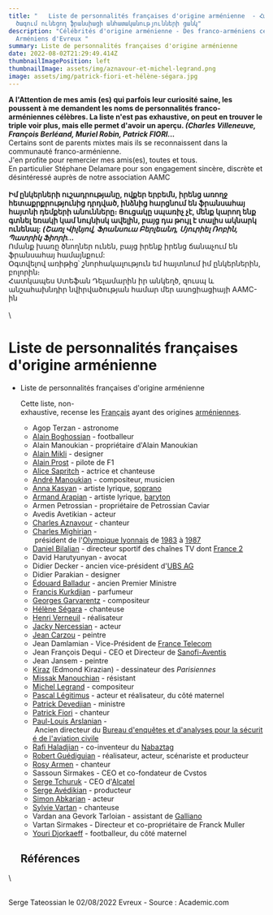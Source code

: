 ```yaml
---
title: "   Liste de personnalités françaises d'origine arménienne  - Հայկական
  ծագում ունեցող ֆրանսիացի անհատականությունների ցանկ"
description: "Célébrités d'origine arménienne - Des franco-arméniens célèbres -
  Arméniens d'Evreux "
summary: Liste de personnalités françaises d'origine arménienne
date: 2022-08-02T21:29:49.414Z
thumbnailImagePosition: left
thumbnailImage: assets/img/aznavour-et-michel-legrand.png
image: assets/img/patrick-fiori-et-hélène-ségara.jpg
---
```

**A l'Attention de mes amis (es) qui parfois leur curiosité saine, les poussent à me demandent les noms de personnalités franco-arméniennes célèbres. La liste n'est pas exhaustive, on peut en trouver le triple voir plus, mais elle permet d'avoir un aperçu. *(Charles Villeneuve, François Berléand, Muriel Robin, Patrick FIORI...***\
Certains sont de parents mixtes mais ils se reconnaissent dans la communauté franco-arménienne. \
J'en profite pour remercier mes amis(es), toutes et tous. \
En particulier Stéphane Delamare pour son engagement sincère, discrète et désintéressé auprès de notre association AAMC \
\
**Իմ ընկերների ուշադրությանը, ովքեր երբեմն, իրենց առողջ հետաքրքրությունից դրդված, ինձնից հարցնում են ֆրանսահայ հայտնի դեմքերի անունները։ Ցուցակը սպառիչ չէ, մենք կարող ենք գտնել եռակի կամ նույնիսկ ավելին, բայց դա թույլ է տալիս ակնարկ ունենալ: *(Շառլ Վիլնյով, Ֆրանսուա Բերլեանդ, Մյուրիել Ռոբին, Պատրիկ Ֆիորի...***\
Ոմանք խառը ծնողներ ունեն, բայց իրենք իրենց ճանաչում են ֆրանսահայ համայնքում: \
Օգտվելով առիթից՝ շնորհակալություն եմ հայտնում իմ ընկերներին, բոլորին։ \
Հատկապես Ստեֆան Դելամարին իր անկեղծ, զուսպ և անշահախնդիր նվիրվածության համար մեր ասոցիացիայի AAMC-ին\
\
\

<!--StartFragment-->

# Liste de personnalités françaises d'origine arménienne [](https://fr-academic.com/dic.nsf/frwiki/2019820#)

* Liste de personnalités françaises d'origine arménienne

  Cette liste, non-exhaustive, recense les [Français](https://fr-academic.com/dic.nsf/frwiki/611338) ayant des origines [arméniennes](https://fr-academic.com/dic.nsf/frwiki/131467).

  * Agop Terzan - astronome
  * [Alain Boghossian](https://fr-academic.com/dic.nsf/frwiki/69551) - footballeur
  * Alain Manoukian - propriétaire d'Alain Manoukian
  * [Alain Mikli](https://fr-academic.com/dic.nsf/frwiki/70122) - designer
  * [Alain Prost](https://fr-academic.com/dic.nsf/frwiki/70207) - pilote de F1
  * [Alice Sapritch](https://fr-academic.com/dic.nsf/frwiki/82677) - actrice et chanteuse
  * [André Manoukian](https://fr-academic.com/dic.nsf/frwiki/100435) - compositeur, musicien
  * [Anna Kasyan](https://fr-academic.com/dic.nsf/frwiki/108385) - artiste lyrique, [soprano](https://fr-academic.com/dic.nsf/frwiki/1556830)
  * [Armand Arapian](https://fr-academic.com/dic.nsf/frwiki/1827171) - artiste lyrique, [baryton](https://fr-academic.com/dic.nsf/frwiki/185355)
  * Armen Petrossian - propriétaire de Petrossian Caviar
  * Avedis Avetikian - acteur
  * [Charles Aznavour](https://fr-academic.com/dic.nsf/frwiki/339450) - chanteur
  * [Charles Mighirian](https://fr-academic.com/dic.nsf/frwiki/341775) - président de l'[Olympique lyonnais](https://fr-academic.com/dic.nsf/frwiki/1260502) de [1983](https://fr-academic.com/dic.nsf/frwiki/16026) à [1987](https://fr-academic.com/dic.nsf/frwiki/16174)
  * [Daniel Bilalian](https://fr-academic.com/dic.nsf/frwiki/488442) - directeur sportif des chaînes TV dont [France 2](https://fr-academic.com/dic.nsf/frwiki/611341)
  * David Harutyunyan - avocat
  * Didier Decker - ancien vice-président d'[UBS AG](https://fr-academic.com/dic.nsf/frwiki/1672579)
  * Didier Parakian - designer
  * [Édouard Balladur](https://fr-academic.com/dic.nsf/frwiki/565138) - ancien Premier Ministre
  * [Francis Kurkdjian](https://fr-academic.com/dic.nsf/frwiki/1936632) - parfumeur
  * [Georges Garvarentz](https://fr-academic.com/dic.nsf/frwiki/699324) - compositeur
  * [Hélène Ségara](https://fr-academic.com/dic.nsf/frwiki/767350) - chanteuse
  * [Henri Verneuil](https://fr-academic.com/dic.nsf/frwiki/771514) - réalisateur
  * [Jacky Nercessian](https://fr-academic.com/dic.nsf/frwiki/839457) - acteur
  * [Jean Carzou](https://fr-academic.com/dic.nsf/frwiki/863415) - peintre
  * Jean Damlamian - Vice-Président de [France Telecom](https://fr-academic.com/dic.nsf/frwiki/648623)
  * Jean François Dequi - CEO et Directeur de [Sanofi-Aventis](https://fr-academic.com/dic.nsf/frwiki/1509988)
  * Jean Jansem - peintre
  * [Kiraz](https://fr-academic.com/dic.nsf/frwiki/1918107) (Edmond Kirazian) - dessinateur des *Parisiennes*
  * [Missak Manouchian](https://fr-academic.com/dic.nsf/frwiki/1172060) - résistant
  * [Michel Legrand](https://fr-academic.com/dic.nsf/frwiki/1157787) - compositeur
  * [Pascal Légitimus](https://fr-academic.com/dic.nsf/frwiki/1300604) - acteur et réalisateur, du côté maternel
  * [Patrick Devedjian](https://fr-academic.com/dic.nsf/frwiki/1303650) - ministre
  * [Patrick Fiori](https://fr-academic.com/dic.nsf/frwiki/1303695) - chanteur
  * [Paul-Louis Arslanian](https://fr-academic.com/dic.nsf/frwiki/2076239) - Ancien directeur du [Bureau d'enquêtes et d'analyses pour la sécurité de l'aviation civile](https://fr-academic.com/dic.nsf/frwiki/248872)
  * [Rafi Haladjian](https://fr-academic.com/dic.nsf/frwiki/1405751) - co-inventeur du [Nabaztag](https://fr-academic.com/dic.nsf/frwiki/1216486)
  * [Robert Guédiguian](https://fr-academic.com/dic.nsf/frwiki/1440753) - réalisateur, acteur, scénariste et producteur
  * [Rosy Armen](https://fr-academic.com/dic.nsf/frwiki/1452253) - chanteur
  * Sassoun Sirmakes - CEO et co-fondateur de Cvstos
  * [Serge Tchuruk](https://fr-academic.com/dic.nsf/frwiki/1528880) - CEO d'[Alcatel](https://fr-academic.com/dic.nsf/frwiki/74251)
  * [Serge Avédikian](https://fr-academic.com/dic.nsf/frwiki/1528476) - producteur
  * [Simon Abkarian](https://fr-academic.com/dic.nsf/frwiki/1541776) - acteur
  * [Sylvie Vartan](https://fr-academic.com/dic.nsf/frwiki/1587747) - chanteuse
  * Vardan ana Gevork Tarloian - assistant de [Galliano](https://fr-academic.com/dic.nsf/frwiki/679272)
  * Vartan Sirmakes - Directeur et co-propriétaire de Franck Muller
  * [Youri Djorkaeff](https://fr-academic.com/dic.nsf/frwiki/1751282) - footballeur, du côté maternel

  ## Références

<!--EndFragment-->\

\
Serge Tateossian le 02/08/2022 Evreux - Source : Academic.com